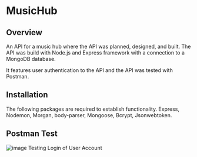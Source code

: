 # MusicHub

## Overview

An API for a music hub where the API was planned, designed, and built.
The API was build with Node.js and Express framework with a connection to a MongoDB database.

It features user authentication to the API and the API was tested with Postman.

## Installation
The following packages are required to establish functionality.
Express, Nodemon, Morgan, body-parser, Mongoose, Bcrypt, Jsonwebtoken.

## Postman Test
![image](https://i.imgur.com/gZgu55A.png)
Testing Login of User Account
